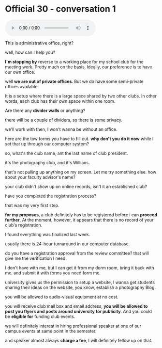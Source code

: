 # Official 30 - conversation 1

<audio controls>
  <source src="../audio/Official 30 - conversation 1.mp3">
</audio><br>

This is administrative office, right?

well, how can I help you?

**I'm stopping by** reverse to a working place for my school club for the meeting work. Pretty much on the basis. Ideally, our preference is to have our own office.

well **we are out of private offices**. But we do have some semi-private offices available.

It is a setup where there is a large space shared by two other clubs. In other words, each club has their own space within one room. 

Are there any **divider walls** or anything?

there will be a couple of dividers, so there is some privacy.

we'll work with then, I won't wanna be without an office.

here are the tow forms you have to fill out. **why don't you do it now** while I set that up through our computer system?

so, what's the club name, ant the last name of club president. 

it's the photography club, and it's Willians. 

that's not pulling up anything on my screen. Let me try something else. how about your faculty advisor's name?

 your club didn't show up on online records, isn't it an established club? 

have you completed the registration process?

that was my very first step.

**for my proposes**, a club definitely has to be registered before i can **proceed further**. At the moment, however, it appears that there is no record of your club's registration. 

I found everything was finalized last week. 

usually there is 24-hour turnaround in our computer database. 

do you have a registration approval from the review committee? that will give me the verification I need. 

I don't have with me, but I can get it from my dorm room, bring it back with me, and submit it with forms you need form me. 

university gives us the permission to setup a website, I wanna get students sharing their ideas on the website, you know, establish a photography Blog.  

you will be allowed to audio-visual equipment at no cost.

you will receive club mail box and email address, **you will be allowed to post you flyers and posts around university for publicity**.  And you could be **eligible for** funding club events. 

we will definitely interest in hiring professional speaker at one of  our campus events at same point in the semester. 

and speaker almost always **charge a fee**, I will definitely fellow up on that. 